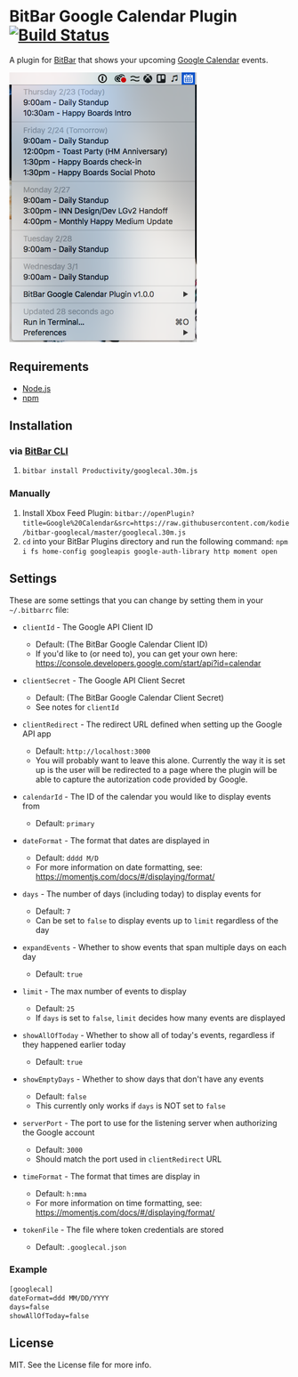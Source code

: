# BitBar Google Calendar Plugin [![Build Status](https://travis-ci.org/kodie/bitbar-googlecal.svg?branch=master)](https://travis-ci.org/kodie/bitbar-googlecal)
A plugin for [BitBar](https://github.com/matryer/bitbar) that shows your upcoming [Google Calendar](https://calendar.google.com) events.

![](/screenshot.png?raw=true)

## Requirements
* [Node.js](https://nodejs.org)
* [npm](https://npmjs.com)

## Installation

### via [BitBar CLI](https://github.com/kodie/bitbar-cli)
1. `bitbar install Productivity/googlecal.30m.js`

### Manually
1. Install Xbox Feed Plugin: ```bitbar://openPlugin?title=Google%20Calendar&src=https://raw.githubusercontent.com/kodie/bitbar-googlecal/master/googlecal.30m.js```
2. `cd` into your BitBar Plugins directory and run the following command: `npm i fs home-config googleapis google-auth-library http moment open`

## Settings
These are some settings that you can change by setting them in your `~/.bitbarrc` file:

* `clientId` - The Google API Client ID
  * Default: (The BitBar Google Calendar Client ID)
  * If you'd like to (or need to), you can get your own here: https://console.developers.google.com/start/api?id=calendar

* `clientSecret` - The Google API Client Secret
  * Default: (The BitBar Google Calendar Client Secret)
  * See notes for `clientId`

* `clientRedirect` - The redirect URL defined when setting up the Google API app
  * Default: `http://localhost:3000`
  * You will probably want to leave this alone. Currently the way it is set up is the user will be redirected to a page where the plugin will be able to capture the autorization code provided by Google.

* `calendarId` - The ID of the calendar you would like to display events from
  * Default: `primary`

* `dateFormat` - The format that dates are displayed in
  * Default: `dddd M/D`
  * For more information on date formatting, see: https://momentjs.com/docs/#/displaying/format/

* `days` - The number of days (including today) to display events for
  * Default: `7`
  * Can be set to `false` to display events up to `limit` regardless of the day

* `expandEvents` - Whether to show events that span multiple days on each day
  * Default: `true`

* `limit` - The max number of events to display
  * Default: `25`
  * If `days` is set to `false`, `limit` decides how many events are displayed

* `showAllOfToday` - Whether to show all of today's events, regardless if they happened earlier today
  * Default: `true`

* `showEmptyDays` - Whether to show days that don't have any events
  * Default: `false`
  * This currently only works if `days` is NOT set to `false`

* `serverPort` - The port to use for the listening server when authorizing the Google account
  * Default: `3000`
  * Should match the port used in `clientRedirect` URL

* `timeFormat` - The format that times are display in
  * Default: `h:mma`
  * For more information on time formatting, see: https://momentjs.com/docs/#/displaying/format/

* `tokenFile` - The file where token credentials are stored
  * Default: `.googlecal.json`

### Example
```
[googlecal]
dateFormat=ddd MM/DD/YYYY
days=false
showAllOfToday=false
```

## License
MIT. See the License file for more info.
